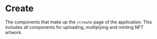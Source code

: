 # Create

The components that make up the `/create` page of the application. This includes all components for uploading, multiplying and minting NFT artwork.
